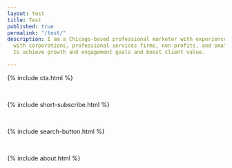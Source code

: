 ```yaml
---
layout: test
title: Test
published: true
permalink: "/test/"
description: I am a Chicago-based professional marketer with experience partnering
  with corporations, professional services firms, non-profits, and small business
  to achieve growth and engagement goals and boost client value.

---
```


{% include cta.html %}

<br>

{% include short-subscribe.html %}

<br>

{% include search-button.html %}

<br>

{% include about.html %}

